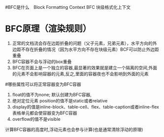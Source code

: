 #BFC是什么　Block Formatting Context
BFC 块级格式化上下文
# BFC原理（渲染规则）
1. 正常的文档流会存在边距折叠的问题（父子元素，兄弟元素），水平方向的外边距不存在折叠的情况（因为水平方向不存在块级元素）BCF可以防止外边距重叠 
2. BFC容器不会与浮动的box重叠
3. BFC在页面上是一个独立的容器,最显著的效果就是建立一个隔离的空间,外面的元素不会影响容器的元素,反之,里面的容器夜也不会影响到外面的元素

#哪些属性可以将正常容器变为BFC容器
1. float的值不为none; 默认创建为BFC容器,
2. 绝对定位元素 position的值不是static或者relative
3. display的值是inline-block、table-cell、flex、table-caption或者inline-flex   表格单元都会使容器变为BFC容器
4. overflow的值不是visible

计算BFC容器的高度时,浮动元素也会参与计算(也是通常清除浮动的原理)